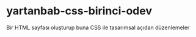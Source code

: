 # yartanbab-css-birinci-odev
Bir HTML sayfası oluşturup buna CSS ile tasarımsal açıdan düzenlemeler
